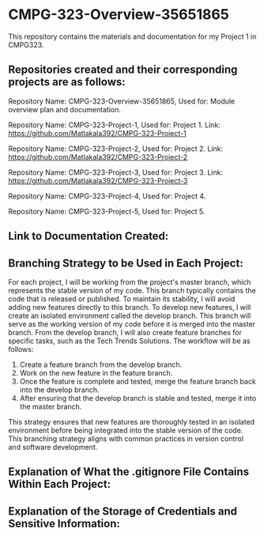 # CMPG-323-Overview-35651865
This repository contains the materials and documentation for my Project 1 in CMPG323.

## Repositories created and their corresponding projects are as follows:

Repository Name: CMPG-323-Overview-35651865,
Used for: Module overview plan and documentation.

Repository Name: CMPG-323-Project-1,
Used for: Project 1.
Link: https://github.com/Matlakala392/CMPG-323-Project-1

Repository Name: CMPG-323-Project-2,
Used for: Project 2.
Link: https://github.com/Matlakala392/CMPG-323-Project-2

Repository Name: CMPG-323-Project-3,
Used for: Project 3.
Link: https://github.com/Matlakala392/CMPG-323-Project-3

Repository Name: CMPG-323-Project-4,
Used for: Project 4.

Repository Name: CMPG-323-Project-5,
Used for: Project 5.

## Link to Documentation Created:

## Branching Strategy to be Used in Each Project:

For each project, I will be working from the project's master branch, which represents the stable version of my code. This branch typically contains the code that is released or published. To maintain its stability, I will avoid adding new features directly to this branch.
To develop new features, I will create an isolated environment called the develop branch. This branch will serve as the working version of my code before it is merged into the master branch. From the develop branch, I will also create feature branches for specific tasks, such as the Tech Trends Solutions.
The workflow will be as follows:
1.	Create a feature branch from the develop branch.
2.	Work on the new feature in the feature branch.
3.	Once the feature is complete and tested, merge the feature branch back into the develop branch.
4.	After ensuring that the develop branch is stable and tested, merge it into the master branch.

This strategy ensures that new features are thoroughly tested in an isolated environment before being integrated into the stable version of the code. This branching strategy aligns with common practices in version control and software development.

## Explanation of What the .gitignore File Contains Within Each Project:

## Explanation of the Storage of Credentials and Sensitive Information:
